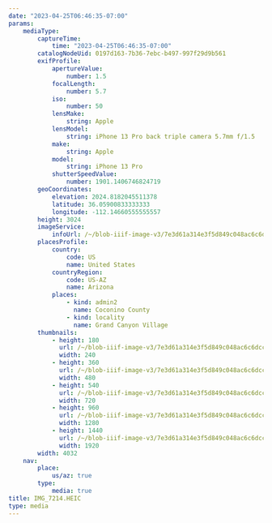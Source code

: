 ```yaml
---
date: "2023-04-25T06:46:35-07:00"
params:
    mediaType:
        captureTime:
            time: "2023-04-25T06:46:35-07:00"
        catalogNodeUid: 0197d163-7b36-7ebc-b497-997f29d9b561
        exifProfile:
            apertureValue:
                number: 1.5
            focalLength:
                number: 5.7
            iso:
                number: 50
            lensMake:
                string: Apple
            lensModel:
                string: iPhone 13 Pro back triple camera 5.7mm f/1.5
            make:
                string: Apple
            model:
                string: iPhone 13 Pro
            shutterSpeedValue:
                number: 1901.1406746824719
        geoCoordinates:
            elevation: 2024.8182045511378
            latitude: 36.05900833333333
            longitude: -112.14660555555557
        height: 3024
        imageService:
            infoUrl: /~/blob-iiif-image-v3/7e3d61a314e3f5d849c048ac6c6dcc8527b4f34abfebfbcf4b4c0ad8b48eeda8/info.json
        placesProfile:
            country:
                code: US
                name: United States
            countryRegion:
                code: US-AZ
                name: Arizona
            places:
                - kind: admin2
                  name: Coconino County
                - kind: locality
                  name: Grand Canyon Village
        thumbnails:
            - height: 180
              url: /~/blob-iiif-image-v3/7e3d61a314e3f5d849c048ac6c6dcc8527b4f34abfebfbcf4b4c0ad8b48eeda8/full/240%2C180/0/default.jpg
              width: 240
            - height: 360
              url: /~/blob-iiif-image-v3/7e3d61a314e3f5d849c048ac6c6dcc8527b4f34abfebfbcf4b4c0ad8b48eeda8/full/480%2C360/0/default.jpg
              width: 480
            - height: 540
              url: /~/blob-iiif-image-v3/7e3d61a314e3f5d849c048ac6c6dcc8527b4f34abfebfbcf4b4c0ad8b48eeda8/full/720%2C540/0/default.jpg
              width: 720
            - height: 960
              url: /~/blob-iiif-image-v3/7e3d61a314e3f5d849c048ac6c6dcc8527b4f34abfebfbcf4b4c0ad8b48eeda8/full/1280%2C960/0/default.jpg
              width: 1280
            - height: 1440
              url: /~/blob-iiif-image-v3/7e3d61a314e3f5d849c048ac6c6dcc8527b4f34abfebfbcf4b4c0ad8b48eeda8/full/1920%2C1440/0/default.jpg
              width: 1920
        width: 4032
    nav:
        place:
            us/az: true
        type:
            media: true
title: IMG_7214.HEIC
type: media
---
```

